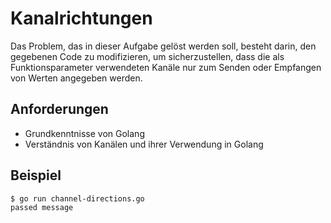 # Kanalrichtungen

Das Problem, das in dieser Aufgabe gelöst werden soll, besteht darin, den gegebenen Code zu modifizieren, um sicherzustellen, dass die als Funktionsparameter verwendeten Kanäle nur zum Senden oder Empfangen von Werten angegeben werden.

## Anforderungen

- Grundkenntnisse von Golang
- Verständnis von Kanälen und ihrer Verwendung in Golang

## Beispiel

```sh
$ go run channel-directions.go
passed message
```
